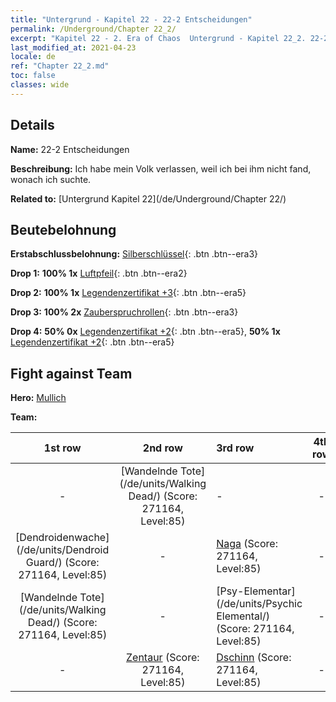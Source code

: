 ```yaml
---
title: "Untergrund - Kapitel 22 - 22-2 Entscheidungen"
permalink: /Underground/Chapter 22_2/
excerpt: "Kapitel 22 - 2. Era of Chaos  Untergrund - Kapitel 22_2. 22-2 Entscheidungen"
last_modified_at: 2021-04-23
locale: de
ref: "Chapter 22_2.md"
toc: false
classes: wide
---
```


## Details

 **Name:** 22-2 Entscheidungen

 **Beschreibung:** Ich habe mein Volk verlassen, weil ich bei ihm nicht fand, wonach ich suchte.

 **Related to:** [Untergrund Kapitel 22](/de/Underground/Chapter 22/)

## Beutebelohnung

 **Erstabschlussbelohnung:** [Silberschlüssel](/ItemsDE/con_693/){: .btn .btn--era3}

 **Drop 1:** **100% 1x** [Luftpfeil](/ItemsDE/her_449/){: .btn .btn--era2}

 **Drop 2:** **100% 1x** [Legendenzertifikat +3](/ItemsDE/mat_88/){: .btn .btn--era5}

 **Drop 3:** **100% 2x** [Zauberspruchrollen](/ItemsDE/con_694/){: .btn .btn--era3}

 **Drop 4:** **50% 0x** [Legendenzertifikat +2](/ItemsDE/mat_81/){: .btn .btn--era5}, **50% 1x** [Legendenzertifikat +2](/ItemsDE/mat_81/){: .btn .btn--era5}


## Fight against Team
 **Hero:** [Mullich](/de/heroes/Mullich/)

 **Team:**


  | 1st row | 2nd row | 3rd row | 4th row |
  |:----:|:----:|:----|:----:|
  | - | [Wandelnde Tote](/de/units/Walking Dead/) (Score: 271164, Level:85)  | - | - |
  | [Dendroidenwache](/de/units/Dendroid Guard/) (Score: 271164, Level:85)  | - | [Naga](/de/units/Naga/) (Score: 271164, Level:85)  | - |
  | [Wandelnde Tote](/de/units/Walking Dead/) (Score: 271164, Level:85)  | - | [Psy-Elementar](/de/units/Psychic Elemental/) (Score: 271164, Level:85)  | - |
  | - | [Zentaur](/de/units/Centaur/) (Score: 271164, Level:85)  | [Dschinn](/de/units/Genie/) (Score: 271164, Level:85)  | - |


